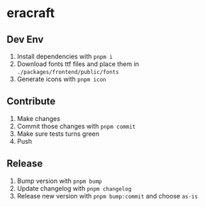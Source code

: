 # eracraft

## Dev Env

1. Install dependencies with `pnpm i`
2. Download fonts ttf files and place them in `./packages/frontend/public/fonts`
3. Generate icons with `pnpm icon`

## Contribute

1. Make changes
2. Commit those changes with `pnpm commit`
3. Make sure tests turns green
4. Push

## Release

1. Bump version with `pnpm bump`
2. Update changelog with `pnpm changelog`
3. Release new version with `pnpm bump:commit` and choose `as-is`
